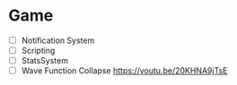 # Game
- [ ] Notification System
- [ ] Scripting
- [ ] StatsSystem
- [ ] Wave Function Collapse https://youtu.be/20KHNA9jTsE
